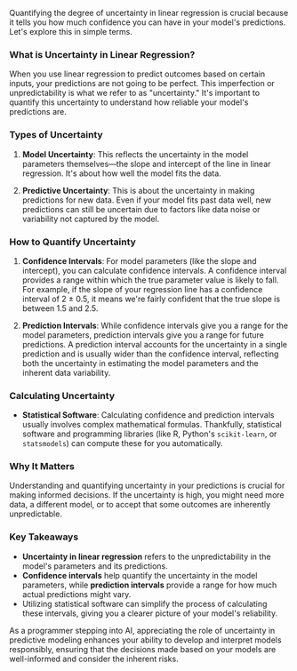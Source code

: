 Quantifying the degree of uncertainty in linear regression is crucial because it tells you how much confidence you can have in your model's predictions. Let's explore this in simple terms.

### What is Uncertainty in Linear Regression?

When you use linear regression to predict outcomes based on certain inputs, your predictions are not going to be perfect. This imperfection or unpredictability is what we refer to as "uncertainty." It's important to quantify this uncertainty to understand how reliable your model's predictions are.

### Types of Uncertainty

1. **Model Uncertainty**: This reflects the uncertainty in the model parameters themselves—the slope and intercept of the line in linear regression. It's about how well the model fits the data.

2. **Predictive Uncertainty**: This is about the uncertainty in making predictions for new data. Even if your model fits past data well, new predictions can still be uncertain due to factors like data noise or variability not captured by the model.

### How to Quantify Uncertainty

1. **Confidence Intervals**: For model parameters (like the slope and intercept), you can calculate confidence intervals. A confidence interval provides a range within which the true parameter value is likely to fall. For example, if the slope of your regression line has a confidence interval of 2 ± 0.5, it means we're fairly confident that the true slope is between 1.5 and 2.5.

2. **Prediction Intervals**: While confidence intervals give you a range for the model parameters, prediction intervals give you a range for future predictions. A prediction interval accounts for the uncertainty in a single prediction and is usually wider than the confidence interval, reflecting both the uncertainty in estimating the model parameters and the inherent data variability.

### Calculating Uncertainty

- **Statistical Software**: Calculating confidence and prediction intervals usually involves complex mathematical formulas. Thankfully, statistical software and programming libraries (like R, Python's `scikit-learn`, or `statsmodels`) can compute these for you automatically.

### Why It Matters

Understanding and quantifying uncertainty in your predictions is crucial for making informed decisions. If the uncertainty is high, you might need more data, a different model, or to accept that some outcomes are inherently unpredictable.

### Key Takeaways

- **Uncertainty in linear regression** refers to the unpredictability in the model's parameters and its predictions.
- **Confidence intervals** help quantify the uncertainty in the model parameters, while **prediction intervals** provide a range for how much actual predictions might vary.
- Utilizing statistical software can simplify the process of calculating these intervals, giving you a clearer picture of your model's reliability.

As a programmer stepping into AI, appreciating the role of uncertainty in predictive modeling enhances your ability to develop and interpret models responsibly, ensuring that the decisions made based on your models are well-informed and consider the inherent risks.
